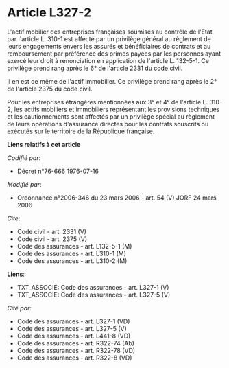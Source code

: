 # Article L327-2

L'actif mobilier des entreprises françaises soumises au contrôle de l'Etat par l'article L. 310-1 est affecté par un
privilège général au règlement de leurs engagements envers les assurés et bénéficiaires de contrats et au remboursement par
préférence des primes payées par les personnes ayant exercé leur droit à renonciation en application de l'article L. 132-5-1.
Ce privilège prend rang après le 6° de l'article 2331 du code civil.

Il en est de même de l'actif immobilier. Ce privilège prend rang après le 2° de l'article 2375 du code civil.

Pour les entreprises étrangères mentionnées aux 3° et 4° de l'article L. 310-2, les actifs mobiliers et immobiliers
représentant les provisions techniques et les cautionnements sont affectés par un privilège spécial au règlement de leurs
opérations d'assurance directes pour les contrats souscrits ou exécutés sur le territoire de la République française.

**Liens relatifs à cet article**

_Codifié par_:

  - Décret n°76-666 1976-07-16

_Modifié par_:

  - Ordonnance n°2006-346 du 23 mars 2006 - art. 54 (V) JORF 24 mars 2006

_Cite_:

  - Code civil - art. 2331 (V)
  - Code civil - art. 2375 (V)
  - Code des assurances - art. L132-5-1 (M)
  - Code des assurances - art. L310-1 (M)
  - Code des assurances - art. L310-2 (M)

**Liens**:

  - TXT_ASSOCIE: Code des assurances - art. L327-1 (V)
  - TXT_ASSOCIE: Code des assurances - art. L327-5 (V)

_Cité par_:

  - Code des assurances - art. L327-1 (VD)
  - Code des assurances - art. L327-5 (V)
  - Code des assurances - art. L441-8 (VD)
  - Code des assurances - art. R322-74 (Ab)
  - Code des assurances - art. R322-78 (VD)
  - Code des assurances - art. R322-8 (VD)
